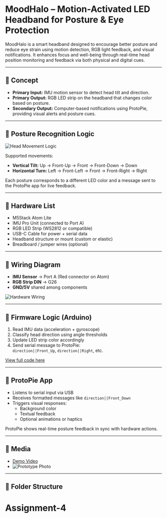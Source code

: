 # MoodHalo – Motion-Activated LED Headband for Posture & Eye Protection

MoodHalo is a smart headband designed to encourage better posture and reduce eye strain using motion detection, RGB light feedback, and visual notifications. It enhances focus and well-being through real-time head position monitoring and feedback via both physical and digital cues.

---

## 🧠 Concept

- **Primary Input:** IMU motion sensor to detect head tilt and direction.
- **Primary Output:** RGB LED strip on the headband that changes color based on posture.
- **Secondary Output:** Computer-based notifications using ProtoPie, providing visual alerts and posture cues.

---

## 📐 Posture Recognition Logic

![Head Movement Logic](diagrams/state-diagram.png) <!-- Replace with actual uploaded path or filename -->

Supported movements:
- **Vertical Tilt:** Up → Front-Up → Front → Front-Down → Down
- **Horizontal Turn:** Left → Front-Left → Front → Front-Right → Right

Each posture corresponds to a different LED color and a message sent to the ProtoPie app for live feedback.

---

## 🧰 Hardware List

- M5Stack Atom Lite
- IMU Pro Unit (connected to Port A)
- RGB LED Strip (WS2812 or compatible)
- USB-C Cable for power + serial data
- Headband structure or mount (custom or elastic)
- Breadboard / jumper wires (optional)

---

## 🔌 Wiring Diagram

- **IMU Sensor** → Port A (Red connector on Atom)
- **RGB Strip DIN** → G26
- **GND/5V** shared among components

![Hardware Wiring](wiring/hardware-setup.jpg)

---

## 🧾 Firmware Logic (Arduino)

1. Read IMU data (acceleration + gyroscope)
2. Classify head direction using angle thresholds
3. Update LED strip color accordingly
4. Send serial message to ProtoPie:  
   `direction||Front_Up`, `direction||Right`, etc.

[View full code here](firmware/final-nikita-4.py)

---

## 📱 ProtoPie App

- Listens to serial input via USB
- Receives formatted messages like `direction||Front_Down`
- Triggers visual responses:  
  - Background color
  - Textual feedback
  - Optional animations or haptics

ProtoPie shows real-time posture feedback in sync with hardware actions.

---

## 🎥 Media

- [Demo Video](media/demo-video.mp4)  
- ![Prototype Photo](media/prototype-photo.jpg)

---

## 📂 Folder Structure

# Assignment-4
